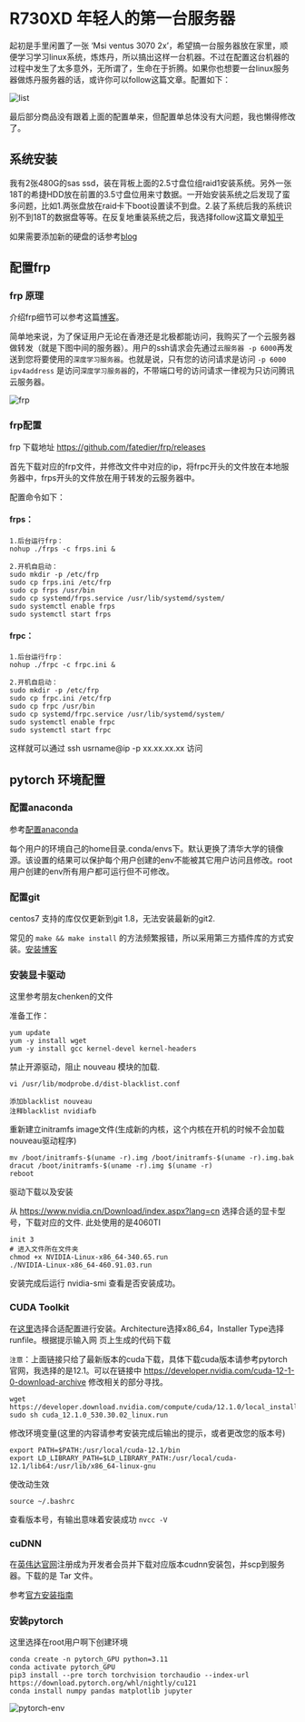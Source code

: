 # R730XD 年轻人的第一台服务器

起初是手里闲置了一张 ‘Msi ventus 3070 2x’，希望搞一台服务器放在家里，顺便学习学习linux系统，炼炼丹，所以搞出这样一台机器。不过在配置这台机器的过程中发生了太多意外，无所谓了，生命在于折腾。如果你也想要一台linux服务器做炼丹服务器的话，或许你可以follow这篇文章。配置如下：

![list](/docs/r730_list.png)

最后部分商品没有跟着上面的配置单来，但配置单总体没有大问题，我也懒得修改了。

## 系统安装

我有2张480G的sas ssd，装在背板上面的2.5寸盘位组raid1安装系统。另外一张18T的希捷HDD放在前置的3.5寸盘位用来寸数据。一开始安装系统之后发现了蛮多问题，比如1.两张盘放在raid卡下boot设置读不到盘。2.装了系统后我的系统识别不到18T的数据盘等等。在反复地重装系统之后，我选择follow这篇文章[知乎](https://zhuanlan.zhihu.com/p/604893199?utm_id=0)

如果需要添加新的硬盘的话参考[blog](https://blog.csdn.net/weixin_67287151/article/details/128006939)

## 配置frp

### frp 原理
介绍frp细节可以参考这篇[博客](https://cloud.tencent.com/developer/article/1631703)。

简单地来说，为了保证用户无论在香港还是北极都能访问，我购买了一个云服务器做转发（就是下图中间的服务器）。用户的ssh请求会先通过`云服务器 -p 6000`再发送到您将要使用的`深度学习服务器`。也就是说，只有您的访问请求是访问 `-p 6000 ipv4address` 是访问`深度学习服务器`的，不带端口号的访问请求一律视为只访问腾讯云服务器。

![frp](/docs/frp.png)

### frp配置

frp 下载地址
https://github.com/fatedier/frp/releases

首先下载对应的frp文件，并修改文件中对应的ip，将frpc开头的文件放在本地服务器中，frps开头的文件放在用于转发的云服务器中。

配置命令如下：
#### frps：
```shell
1.后台运行frp：
nohup ./frps -c frps.ini &

2.开机自启动：
sudo mkdir -p /etc/frp
sudo cp frps.ini /etc/frp
sudo cp frps /usr/bin
sudo cp systemd/frps.service /usr/lib/systemd/system/
sudo systemctl enable frps
sudo systemctl start frps
```

#### frpc：
```shell
1.后台运行frp：
nohup ./frpc -c frpc.ini &

2.开机自启动：
sudo mkdir -p /etc/frp
sudo cp frpc.ini /etc/frp
sudo cp frpc /usr/bin
sudo cp systemd/frpc.service /usr/lib/systemd/system/
sudo systemctl enable frpc
sudo systemctl start frpc
```

这样就可以通过 ssh usrname@ip -p xx.xx.xx.xx 访问


## pytorch 环境配置

### 配置anaconda

参考[配置anaconda](https://yangyq.net/2023/03/anaconda-install-and-use.html)

每个用户的环境自己的home目录.conda/envs下。默认更换了清华大学的镜像源。该设置的结果可以保护每个用户创建的env不能被其它用户访问且修改。root用户创建的env所有用户都可运行但不可修改。


### 配置git
centos7 支持的库仅仅更新到git 1.8，无法安装最新的git2.

常见的 `make && make install` 的方法频繁报错，所以采用第三方插件库的方式安装。[安装博客](https://blog.csdn.net/qq_32811865/article/details/123397297)


### 安装显卡驱动
这里参考朋友chenken的文件

准备工作：
```shell
yum update
yum -y install wget
yum -y install gcc kernel-devel kernel-headers
```

禁止开源驱动，阻止 nouveau 模块的加载.
```
vi /usr/lib/modprobe.d/dist-blacklist.conf

添加blacklist nouveau 
注释blacklist nvidiafb
```

重新建立initramfs image文件(生成新的内核，这个内核在开机的时候不会加载 nouveau驱动程序)
```shell
mv /boot/initramfs-$(uname -r).img /boot/initramfs-$(uname -r).img.bak
dracut /boot/initramfs-$(uname -r).img $(uname -r)
reboot
```

驱动下载以及安装

从 https://www.nvidia.cn/Download/index.aspx?lang=cn 选择合适的显卡型号，下载对应的文件.
此处使用的是4060TI
```shell
init 3
# 进入文件所在文件夹
chmod +x NVIDIA-Linux-x86_64-340.65.run 
./NVIDIA-Linux-x86_64-460.91.03.run
```
安装完成后运行 nvidia-smi 查看是否安装成功。


### CUDA Toolkit
在[这里](https://developer.nvidia.com/cuda-downloads?target_os=Linux&target_arch=x86_64&Distribution=CentOS&target_version=7&target_type=runfile_local)选择合适配置进行安装。Architecture选择x86_64，Installer Type选择runfile。根据提示输入网
⻚上生成的代码下载

`注意`：上面链接只给了最新版本的cuda下载，具体下载cuda版本请参考pytorch 官网，我选择的是12.1。可以在链接中 https://developer.nvidia.com/cuda-12-1-0-download-archive 修改相关的部分寻找。

```shell
wget https://developer.download.nvidia.com/compute/cuda/12.1.0/local_installers/cuda_12.1.0_530.30.02_linux.run
sudo sh cuda_12.1.0_530.30.02_linux.run
```

修改环境变量(这里的内容请参考安装完成后输出的提示，或者更改您的版本号)
```shell
export PATH=$PATH:/usr/local/cuda-12.1/bin
export LD_LIBRARY_PATH=$LD_LIBRARY_PATH:/usr/local/cuda-12.1/lib64:/usr/lib/x86_64-linux-gnu
```

使改动生效
```
source ~/.bashrc
```

查看版本号，有输出意味着安装成功
```nvcc -V```

### cuDNN
在[英伟达官网](https://developer.nvidia.com/rdp/cudnn-download)注册成为开发者会员并下载对应版本cudnn安装包，并scp到服务器。下载的是 Tar 文件。

参考[官方安装指南](https://docs.nvidia.com/deeplearning/cudnn/install-guide/index.html#installlinux-tar)


### 安装pytorch
这里选择在root用户啊下创建环境
```shell
conda create -n pytorch_GPU python=3.11
conda activate pytorch_GPU
pip3 install --pre torch torchvision torchaudio --index-url https://download.pytorch.org/whl/nightly/cu121
conda install numpy pandas matplotlib jupyter
```
![pytorch-env](/docs/pytorch-env.png)
